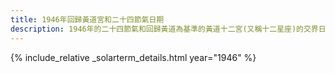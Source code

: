 ```yaml
---
title: 1946年回歸黃道宮和二十四節氣日期
description: 1946年的二十四節氣和回歸黃道為基準的黃道十二宮(又稱十二星座)的交界日期，常見於西洋占星術和星座運程
---
```

{% include_relative _solarterm_details.html year="1946" %}
